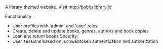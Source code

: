 A library themed website. Visit http://bobbslibrary.lol 

Functionality:
- User profiles with 'admin' and 'user' roles
- Create, delete and update books, genres, authors and book copies
- Loan and return books
Security:
- User sessions based on jsonwebtoken authentication and authorization
